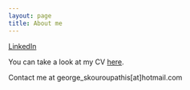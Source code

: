 ```yaml
---
layout: page
title: About me
---
```

<p><a href="https://www.linkedin.com/in/george-skouroupathis-4279a45a/">LinkedIn</a></p>
<p>You can take a look at my CV <a  href="/assets/cv.pdf">here</a>.</p>
<p>Contact me at george_skouroupathis[at]hotmail.com</p>
<script src="test.js"></script>
<script src="test2.js"></script>
